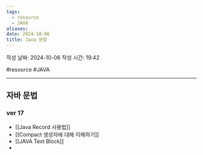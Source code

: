 ```yaml
---
tags:
  - resource
  - JAVA
aliases: 
date: 2024-10-06
title: Java 문법
---
```


작성 날짜: 2024-10-06
작성 시간: 19:42

#resource #JAVA 

---

## 자바 문법

### ver 17

- [[Java Record 사용법]]
- [[Compact 생성자에 대해 이해하기]]
- [[JAVA Text Block]]
- 